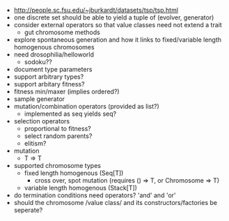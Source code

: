 * http://people.sc.fsu.edu/~jburkardt/datasets/tsp/tsp.html
* one discrete set should be able to yield a tuple of (evolver, generator)
* consider external operators so that value classes need not extend a trait
  * gut chromosome methods
* explore spontaneous generation and how it links to fixed/variable length homogenous chromosomes
* need drosophilia/helloworld
  * sodoku??
* document type parameters
* support arbitrary types?
* support arbitary fitness?
* fitness min/maxer (implies ordered?)
* sample generator
* mutation/combination operators (provided as list?)
  * implemented as seq yields seq?
* selection operators
  * proportional to fitness?
  * select random parents?
  * elitism?
* mutation
  * T => T
* supported chromosome types
  * fixed length homogenous (Seq[T])
    * cross over, spot mutation (requires () => T, or Chromosome => T)
  * variable length homogenous (Stack[T])
* do termination conditions need operators? 'and' and 'or'
* should the chromosome /value class/ and its constructors/factories be seperate?
